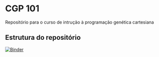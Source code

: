 # CGP 101
Repositório para o curso de intrução à programação genética cartesiana

## Estrutura do repositório

[![Binder](https://mybinder.org/badge_logo.svg)](https://mybinder.org/v2/gh/FMoller/CGP_course/HEAD)
